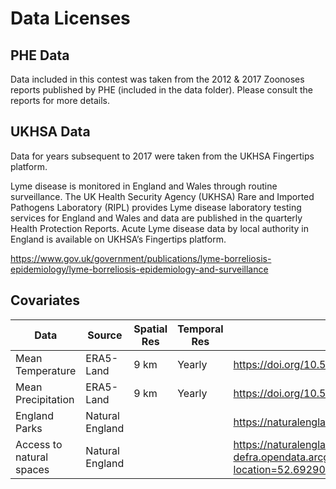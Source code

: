 # Data Licenses

## PHE Data

Data included in this contest was taken from the 2012 & 2017 Zoonoses reports published by PHE (included in the data folder). Please consult the reports for more details.

## UKHSA Data

Data for years subsequent to 2017 were taken from the UKHSA Fingertips platform.

Lyme disease is monitored in England and Wales through routine surveillance. The UK Health Security Agency (UKHSA) Rare and Imported Pathogens Laboratory (RIPL) provides Lyme disease laboratory testing services for England and Wales and data are published in the quarterly Health Protection Reports. Acute Lyme disease data by local authority in England is available on UKHSA’s Fingertips platform.

<https://www.gov.uk/government/publications/lyme-borreliosis-epidemiology/lyme-borreliosis-epidemiology-and-surveillance>

## Covariates

| Data           | Source | Spatial Res | Temporal Res | Link |
| ---------------- | ------ | ---- | ------ | ---- |
| Mean Temperature  | ERA5-Land | 9 km | Yearly | https://doi.org/10.5194/essd-13-4349-2021 |
| Mean Precipitation |  ERA5-Land  | 9 km | Yearly| https://doi.org/10.5194/essd-13-4349-2021 |
| England Parks |  Natural England  | | | https://naturalengland-defra.opendata.arcgis.com/search?collection=Dataset&q=parks |
| Access to natural spaces |  Natural England  | | | https://naturalengland-defra.opendata.arcgis.com/datasets/3b9e9bff7edb4cb395860ea8e53cea82_0/explore?location=52.692906%2C-2.168824%2C6.65 |
